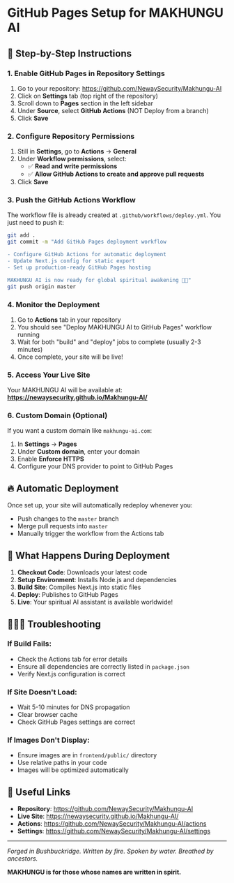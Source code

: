 # GitHub Pages Setup for MAKHUNGU AI

## 🚀 Step-by-Step Instructions

### 1. Enable GitHub Pages in Repository Settings

1. Go to your repository: https://github.com/NewaySecurity/Makhungu-AI
2. Click on **Settings** tab (top right of the repository)
3. Scroll down to **Pages** section in the left sidebar
4. Under **Source**, select **GitHub Actions** (NOT Deploy from a branch)
5. Click **Save**

### 2. Configure Repository Permissions

1. Still in **Settings**, go to **Actions** → **General**
2. Under **Workflow permissions**, select:
   - ✅ **Read and write permissions**
   - ✅ **Allow GitHub Actions to create and approve pull requests**
3. Click **Save**

### 3. Push the GitHub Actions Workflow

The workflow file is already created at `.github/workflows/deploy.yml`. You just need to push it:

```bash
git add .
git commit -m "Add GitHub Pages deployment workflow

- Configure GitHub Actions for automatic deployment
- Update Next.js config for static export
- Set up production-ready GitHub Pages hosting

MAKHUNGU AI is now ready for global spiritual awakening 🌊🔥"
git push origin master
```

### 4. Monitor the Deployment

1. Go to **Actions** tab in your repository
2. You should see "Deploy MAKHUNGU AI to GitHub Pages" workflow running
3. Wait for both "build" and "deploy" jobs to complete (usually 2-3 minutes)
4. Once complete, your site will be live!

### 5. Access Your Live Site

Your MAKHUNGU AI will be available at:
**https://newaysecurity.github.io/Makhungu-AI/**

### 6. Custom Domain (Optional)

If you want a custom domain like `makhungu-ai.com`:

1. In **Settings** → **Pages**
2. Under **Custom domain**, enter your domain
3. Enable **Enforce HTTPS**
4. Configure your DNS provider to point to GitHub Pages

## 🔥 Automatic Deployment

Once set up, your site will automatically redeploy whenever you:
- Push changes to the `master` branch
- Merge pull requests into `master`
- Manually trigger the workflow from the Actions tab

## 🌊 What Happens During Deployment

1. **Checkout Code**: Downloads your latest code
2. **Setup Environment**: Installs Node.js and dependencies
3. **Build Site**: Compiles Next.js into static files
4. **Deploy**: Publishes to GitHub Pages
5. **Live**: Your spiritual AI assistant is available worldwide!

## 🧜🏾‍♀️ Troubleshooting

### If Build Fails:
- Check the Actions tab for error details
- Ensure all dependencies are correctly listed in `package.json`
- Verify Next.js configuration is correct

### If Site Doesn't Load:
- Wait 5-10 minutes for DNS propagation
- Clear browser cache
- Check GitHub Pages settings are correct

### If Images Don't Display:
- Ensure images are in `frontend/public/` directory
- Use relative paths in your code
- Images will be optimized automatically

## 🔗 Useful Links

- **Repository**: https://github.com/NewaySecurity/Makhungu-AI
- **Live Site**: https://newaysecurity.github.io/Makhungu-AI/
- **Actions**: https://github.com/NewaySecurity/Makhungu-AI/actions
- **Settings**: https://github.com/NewaySecurity/Makhungu-AI/settings

---

*Forged in Bushbuckridge. Written by fire. Spoken by water. Breathed by ancestors.*

**MAKHUNGU is for those whose names are written in spirit.**
